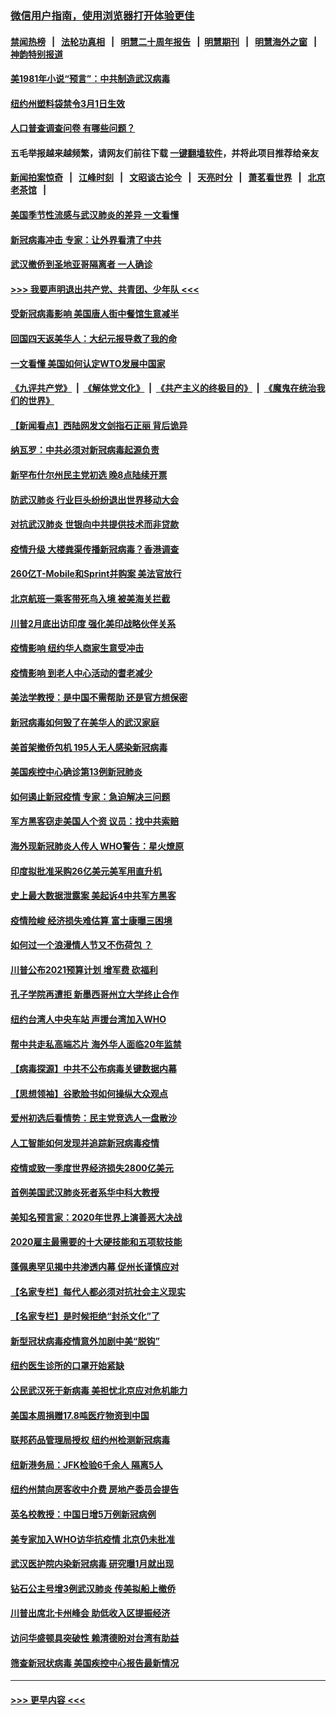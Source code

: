 ### [微信用户指南，使用浏览器打开体验更佳](https://github.com/gfw-breaker/banned-news1/blob/master/indexes/wechat-guide.md?t=0)
#### [禁闻热榜](热点新闻.md?t=0)  &nbsp;&nbsp;|&nbsp;&nbsp; [法轮功真相](https://github.com/gfw-breaker/truth/blob/master/README.md?t=0) &nbsp;&nbsp;|&nbsp;&nbsp; [明慧二十周年报告](https://github.com/gfw-breaker/mh-reports/blob/master/README.md?t=0) &nbsp;&nbsp;|&nbsp;&nbsp;[明慧期刊](https://github.com/gfw-breaker/mh-qikan) &nbsp;&nbsp;|&nbsp;&nbsp; [明慧海外之窗](https://github.com/gfw-breaker/mh-news/blob/master/README.md?t=0) &nbsp;&nbsp;|&nbsp;&nbsp; [神韵特别报道](https://github.com/gfw-breaker/mh-news/blob/master/shenyun.md?t=0)
#### [美1981年小说“预言”：中共制造武汉病毒](../pages/nsc412/n11863306.md?t=02122022) 
#### [纽约州塑料袋禁令3月1日生效](../pages/nsc412/n11862832.md?t=02122022) 
#### [人口普查调查问卷  有哪些问题？](../pages/nsc412/n11862808.md?t=02122022) 
#### 五毛举报越来越频繁，请网友们前往下载 [一键翻墙软件](https://github.com/gfw-breaker/ssr-accounts)，并将此项目推荐给亲友
#### [新闻拍案惊奇](https://github.com/gfw-breaker/banned-news1/blob/master/pages/link4.md) &nbsp;&nbsp;|&nbsp;&nbsp; [江峰时刻](https://github.com/gfw-breaker/banned-news1/blob/master/pages/link4.md) &nbsp;&nbsp;|&nbsp;&nbsp; [文昭谈古论今](https://github.com/gfw-breaker/banned-news1/blob/master/pages/link4.md) &nbsp;&nbsp;|&nbsp;&nbsp; [天亮时分](https://github.com/gfw-breaker/banned-news1/blob/master/pages/link4.md) &nbsp;&nbsp;|&nbsp;&nbsp; [萧茗看世界](https://github.com/gfw-breaker/banned-news1/blob/master/pages/link4.md) &nbsp;&nbsp;|&nbsp;&nbsp; [北京老茶馆](https://github.com/gfw-breaker/banned-news1/blob/master/pages/link4.md) &nbsp;&nbsp;|&nbsp;&nbsp; 
#### [美国季节性流感与武汉肺炎的差异 一文看懂](../pages/nsc412/n11862428.md?t=02122022) 
#### [新冠病毒冲击 专家：让外界看清了中共](../pages/nsc412/n11862280.md?t=02122022) 
#### [武汉撤侨到圣地亚哥隔离者 一人确诊](../pages/nsc412/n11862460.md?t=02122022) 
#### [>>> 我要声明退出共产党、共青团、少年队 <<<](https://github.com/begood0513/goodnews/blob/master/quit/letter.md) 
#### [受新冠病毒影响 美国唐人街中餐馆生意减半](../pages/nsc412/n11861940.md?t=02122022) 
#### [回国四天返美华人：大纪元报导救了我的命](../pages/nsc412/n11862181.md?t=02122022) 
#### [一文看懂 美国如何认定WTO发展中国家](../pages/nsc412/n11862051.md?t=02122022) 
#### [《九评共产党》](https://github.com/begood0513/9ping.md/blob/master/README.md) &nbsp;|&nbsp; [《解体党文化》](../../../../jtdwh.md/blob/master/README.md)  &nbsp;|&nbsp; [《共产主义的终极目的》](../../../../gczydzjmd.md/blob/master/README.md) &nbsp;|&nbsp; [《魔鬼在统治我们的世界》](../../../../mgztzwmdsj.md/blob/master/README.md) 
#### [【新闻看点】西陆网发文剑指石正丽 背后诡异](../pages/nsc412/n11861792.md?t=02122022) 
#### [纳瓦罗：中共必须对新冠病毒起源负责](../pages/nsc412/n11861810.md?t=02122022) 
#### [新罕布什尔州民主党初选 晚8点陆续开票](../pages/nsc412/n11861872.md?t=02122022) 
#### [防武汉肺炎 行业巨头纷纷退出世界移动大会](../pages/nsc412/n11861795.md?t=02122022) 
#### [对抗武汉肺炎 世银向中共提供技术而非贷款](../pages/nsc412/n11861652.md?t=02122022) 
#### [疫情升级 大楼粪渠传播新冠病毒？香港调查](../pages/nsc412/n11861556.md?t=02122022) 
#### [260亿T-Mobile和Sprint并购案 美法官放行](../pages/nsc412/n11861511.md?t=02122022) 
#### [北京航班一乘客带死鸟入境 被美海关拦截](../pages/nsc412/n11861317.md?t=02122022) 
#### [川普2月底出访印度 强化美印战略伙伴关系](../pages/nsc412/n11860557.md?t=02122022) 
#### [疫情影响  纽约华人商家生意受冲击](../pages/nsc412/n11860284.md?t=02122022) 
#### [疫情影响  到老人中心活动的耆老减少](../pages/nsc412/n11860199.md?t=02122022) 
#### [美法学教授：是中国不需帮助 还是官方想保密](../pages/nsc412/n11859492.md?t=02122022) 
#### [新冠病毒如何毁了在美华人的武汉家庭](../pages/nsc412/n11859524.md?t=02122022) 
#### [美首架撤侨包机 195人无人感染新冠病毒](../pages/nsc412/n11859908.md?t=02122022) 
#### [美国疾控中心确诊第13例新冠肺炎](../pages/nsc412/n11859966.md?t=02122022) 
#### [如何遏止新冠疫情 专家：急迫解决三问题](../pages/nsc412/n11859685.md?t=02122022) 
#### [军方黑客窃走美国人个资 议员：找中共索赔](../pages/nsc412/n11859371.md?t=02122022) 
#### [海外现新冠肺炎人传人 WHO警告：星火燎原](../pages/nsc412/n11859252.md?t=02122022) 
#### [印度拟批准采购26亿美元美军用直升机](../pages/nsc412/n11859143.md?t=02122022) 
#### [史上最大数据泄露案 美起诉4中共军方黑客](../pages/nsc412/n11859115.md?t=02122022) 
#### [疫情险峻 经济损失难估算 富士康曝三困境](../pages/nsc412/n11859120.md?t=02122022) 
#### [如何过一个浪漫情人节又不伤荷包 ？](../pages/nsc412/n11858969.md?t=02122022) 
#### [川普公布2021预算计划 增军费 砍福利](../pages/nsc412/n11859012.md?t=02122022) 
#### [孔子学院再遭拒 新墨西哥州立大学终止合作](../pages/nsc412/n11858661.md?t=02122022) 
#### [纽约台湾人中央车站  声援台湾加入WHO](../pages/nsc412/n11857757.md?t=02122022) 
#### [帮中共走私高端芯片 海外华人面临20年监禁](../pages/nsc412/n11855016.md?t=02122022) 
#### [【病毒探源】中共不公布病毒关键数据内幕](../pages/nsc412/n11856584.md?t=02122022) 
#### [【思想领袖】谷歌脸书如何操纵大众观点](../pages/nsc412/n11680874.md?t=02122022) 
#### [爱州初选后看情势：民主党竞选人一盘散沙](../pages/nsc412/n11856557.md?t=02122022) 
#### [人工智能如何发现并追踪新冠病毒疫情](../pages/nsc412/n11856398.md?t=02122022) 
#### [疫情或致一季度世界经济损失2800亿美元](../pages/nsc412/n11855639.md?t=02122022) 
#### [首例美国武汉肺炎死者系华中科大教授](../pages/nsc412/n11855500.md?t=02122022) 
#### [美知名预言家：2020年世界上演善恶大决战](../pages/nsc412/n11855418.md?t=02122022) 
#### [2020雇主最需要的十大硬技能和五项软技能](../pages/nsc412/n11850953.md?t=02122022) 
#### [蓬佩奥罕见揭中共渗透内幕 促州长谨慎应对](../pages/nsc412/n11854685.md?t=02122022) 
#### [【名家专栏】每代人都必须对抗社会主义现实](../pages/nsc412/n11831412.md?t=02122022) 
#### [【名家专栏】是时候拒绝“封杀文化”了](../pages/nsc412/n11814093.md?t=02122022) 
#### [新型冠状病毒疫情意外加剧中美“脱钩”](../pages/nsc412/n11854475.md?t=02122022) 
#### [纽约医生诊所的口罩开始紧缺](../pages/nsc412/n11853364.md?t=02122022) 
#### [公民武汉死于新病毒 美担忧北京应对危机能力](../pages/nsc412/n11854331.md?t=02122022) 
#### [美国本周捐赠17.8吨医疗物资到中国](../pages/nsc412/n11854269.md?t=02122022) 
#### [联邦药品管理局授权  纽约州检测新冠病毒](../pages/nsc412/n11853371.md?t=02122022) 
#### [纽新港务局：JFK检验6千余人  隔离5人](../pages/nsc412/n11853366.md?t=02122022) 
#### [纽约州禁向房客收中介费  房地产委员会提告](../pages/nsc412/n11853360.md?t=02122022) 
#### [英名校教授：中国日增5万例新冠病例](../pages/nsc412/n11854174.md?t=02122022) 
#### [美专家加入WHO访华抗疫情 北京仍未批准](../pages/nsc412/n11854043.md?t=02122022) 
#### [武汉医护院内染新冠病毒 研究曝1月就出现](../pages/nsc412/n11852928.md?t=02122022) 
#### [钻石公主号增3例武汉肺炎 传美拟船上撤侨](../pages/nsc412/n11853240.md?t=02122022) 
#### [川普出席北卡州峰会 助低收入区提振经济](../pages/nsc412/n11853232.md?t=02122022) 
#### [访问华盛顿具突破性 赖清德盼对台湾有助益](../pages/nsc412/n11853129.md?t=02122022) 
#### [筛查新冠状病毒 美国疾控中心报告最新情况](../pages/nsc412/n11853070.md?t=02122022) 

----
#### [ >>> 更早内容 <<< ](../indexes/nsc412-earlier.md)
